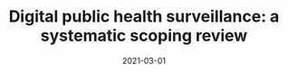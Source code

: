 ---
title: "Digital public health surveillance: a systematic scoping review"
collection: publications
permalink: /publication/2021-npj-DPHS
date: 2021-03-01
venue: 'Nature- Digital Medicine'
paperurl: 'https://www.nature.com/articles/s41746-021-00407-6.pdf'
link: 'https://www.nature.com/articles/s41746-021-00407-6'
code: 'https://doi.org/10.7910/DVN/VUY8UI'
github: 'https://github.com/jayrobwilliams/Peace-Agreement-Strength'
citation: 'Shakeri Hossein Abad, Z., Kline, A., Sultana, M. et al. Digital public health surveillance: a systematic scoping review. <i>npj Digit. Med</i>. 4, 41 (2021). doi:10.1038/s41746-021-00407-6'
---